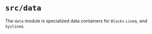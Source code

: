 # `src/data`

The `data` module is specialized data containers for `Blocks` `Line`s, and
`Sysline`s.
